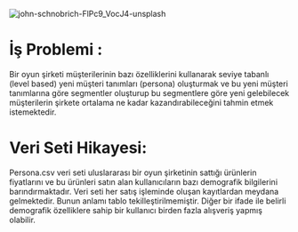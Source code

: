 ![john-schnobrich-FlPc9_VocJ4-unsplash](https://user-images.githubusercontent.com/81189969/145985442-fd155ab6-6f7f-4b6d-9521-523e9ec099c1.jpg)


# İş Problemi :
Bir oyun şirketi müşterilerinin bazı özelliklerini kullanarak
seviye tabanlı (level based) yeni müşteri tanımları
(persona) oluşturmak ve bu yeni müşteri tanımlarına
göre segmentler oluşturup bu segmentlere göre yeni
gelebilecek müşterilerin şirkete ortalama ne kadar
kazandırabileceğini tahmin etmek istemektedir.


# Veri Seti Hikayesi:
Persona.csv veri seti uluslararası bir oyun şirketinin sattığı ürünlerin fiyatlarını
ve bu ürünleri satın alan kullanıcıların bazı demografik bilgilerini barındırmaktadır.
Veri seti her satış işleminde oluşan kayıtlardan meydana gelmektedir.
Bunun anlamı tablo tekilleştirilmemiştir.
Diğer bir ifade ile belirli demografik özelliklere sahip bir kullanıcı birden fazla alışveriş yapmış olabilir.
